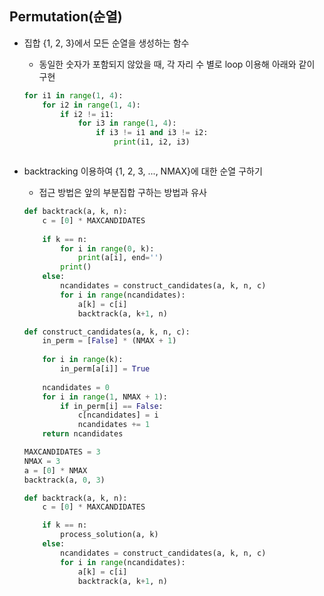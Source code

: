 ## Permutation(순열)

- 집합 {1, 2, 3}에서 모든 순열을 생성하는 함수
  
  - 동일한 숫자가 포함되지 않았을 때, 각 자리 수 별로 loop 이용해 아래와 같이 구현
  
  ```python
  for i1 in range(1, 4):
      for i2 in range(1, 4):
          if i2 != i1:
              for i3 in range(1, 4):
                  if i3 != i1 and i3 != i2:
                      print(i1, i2, i3)
  ```
  
  <img src="file:///C:/Users/SSAFY/AppData/Roaming/marktext/images/2025-02-18-14-06-42-image.png" title="" alt="" data-align="center">

- backtracking 이용하여 {1, 2, 3, ..., NMAX}에 대한 순열 구하기
  
  - 접근 방법은 앞의 부분집합 구하는 방법과 유사
  
  ```python
  def backtrack(a, k, n):
      c = [0] * MAXCANDIDATES
      
      if k == n:
          for i in range(0, k):
              print(a[i], end='')
          print()
      else:
          ncandidates = construct_candidates(a, k, n, c)
          for i in range(ncandidates):
              a[k] = c[i]
              backtrack(a, k+1, n)
  ```
  
  ```python
  def construct_candidates(a, k, n, c):
      in_perm = [False] * (NMAX + 1)
      
      for i in range(k):
          in_perm[a[i]] = True
          
      ncandidates = 0
      for i in range(1, NMAX + 1):
          if in_perm[i] == False:
              c[ncandidates] = i
              ncandidates += 1
      return ncandidates
  ```
  
  ```python
  MAXCANDIDATES = 3
  NMAX = 3
  a = [0] * NMAX
  backtrack(a, 0, 3)
  ```
  
  ```python
  def backtrack(a, k, n):
      c = [0] * MAXCANDIDATES
  
      if k == n:
          process_solution(a, k)
      else:
          ncandidates = construct_candidates(a, k, n, c)
          for i in range(ncandidates):
              a[k] = c[i]
              backtrack(a, k+1, n)
  ```
